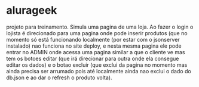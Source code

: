 # alurageek

projeto para treinamento. Simula uma pagina de uma loja. Ao fazer o login o lojista é direcionado para uma pagina onde pode inserir produtos (que no momento
só está funcionando localmente (por estar com o jsonserver instalado) nao funciona no site deploy, e nesta mesma pagina ele pode entrar no ADMIN onde acessa uma pagina similar a que o cliente ve mas tem  os botoes editar (que irá direcionar para outra onde ela consegue editar os dados) e o botao excluir (que exclui da pagina no momento mas ainda precisa ser arrumado pois até localmente ainda nao exclui o dado do db.json e ao dar o refresh o produto volta).
